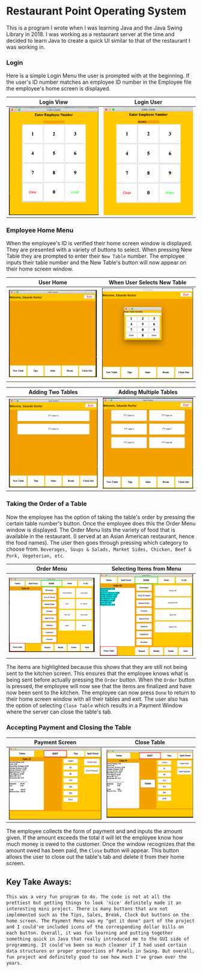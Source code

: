 # Restaurant Point Operating System

This is a program I wrote when I was learning Java and the Java Swing Library in 2018. I was working as a restaurant server at the time and decided to learn Java to create a quick UI similar to that of the restaurant I was working in.

### Login
Here is a simple Login Menu the user is prompted with at the beginning. If the user's ID number matches an employee ID number in the Employee file the employee's home screen is displayed.

Login View            |  Login User
:-------------------------:|:-------------------------:
![](https://github.com/eduardor626/RestaurantPOS/blob/master/images/LoginMenu.PNG)  |  ![](https://github.com/eduardor626/RestaurantPOS/blob/master/images/LoginMenu2.PNG)

### Employee Home Menu
When the employee's ID is verified their home screen window is displayed. They are presented with a variety of buttons to select. When pressing New Table they are prompted to enter their `New Table` number. The employee inputs their table number and the New Table's button will now appear on their home screen window.

User Home           |  When User Selects New Table
:-------------------------:|:-------------------------:
![](https://github.com/eduardor626/RestaurantPOS/blob/master/images/UserHome.PNG)  |  ![](https://github.com/eduardor626/RestaurantPOS/blob/master/images/UserHomeTable.PNG)

Adding Two Tables          |  Adding Multiple Tables
:-------------------------:|:-------------------------:
![](https://github.com/eduardor626/RestaurantPOS/blob/master/images/UserHomeTable3.PNG)  | ![](https://github.com/eduardor626/RestaurantPOS/blob/master/images/UserHomeTable4.PNG)

### Taking the Order of a Table

Now the employee has the option of taking the table's order by pressing the certain table number's button. Once the employee does this the Order Menu window is displayed. The Order Menu lists the variety of food that is available in the restaurant. (I served at an Asian American restaurant, hence the food names). The user then goes through pressing which category to choose from. `Beverages, Soups & Salads, Market Sides, Chicken, Beef & Pork, Vegeterian, etc`. 

Order Menu        |  Selecting Items from Menu
:-------------------------:|:-------------------------:
![](https://github.com/eduardor626/RestaurantPOS/blob/master/images/Menu.PNG)  | ![](https://github.com/eduardor626/RestaurantPOS/blob/master/images/Menu2.PNG)

The items are highlighted because this shows that they are still not being sent to the kitchen screen. This ensures that the employee knows what is being sent before actually pressing the `Order` button. When the `Order` button is pressed, the employee will now see that the items are finalized and have now been sent to the kitchen. The employee can now press `Done` to return to their home screen window with all their tables and exit. The user also has the option of selecting `Close Table` which results in a Payment Window where the server can close the table's tab. 

### Accepting Payment and Closing the Table

Payment Screen       |  Close Table
:-------------------------:|:-------------------------:
![](https://github.com/eduardor626/RestaurantPOS/blob/master/images/Payment.PNG)  | ![](https://github.com/eduardor626/RestaurantPOS/blob/master/images/Payment2.PNG)

The employee collects the form of payment and and inputs the amount given. If the amount exceeds the total it will let the employee know how much money is owed to the customer. Once the window recognizes that the amount owed has been paid, the `Close` button will appear. This button allows the user to close out the table's tab and delete it from their home screen. 



## Key Take Aways:
```
This was a very fun program to do. The code is not at all the prettiest but getting things to look 'nice' definitely made it an interesting mini project. There is many buttons that are not implemented such as the Tips, Sales, Break, Clock Out buttons on the home screen. The Payment Menu was my "get it done" part of the project and I could've included icons of the corresponding dollar bills on each button. Overall, it was fun learning and putting together something quick in Java that really introduced me to the GUI side of programming. It could've been so much cleaner if I had used certain data structures or proper proportions of Panels in Swing. But overall, fun project and definitely good to see how much I've grown over the years.
```
